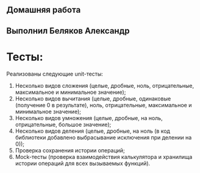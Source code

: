 ## Домашняя работа
## Выполнил Беляков Александр

# Тесты:
Реализованы следующие unit-тесты:
1. Несколько видов сложения (целые, дробные, ноль, отрицательные, максимальное и минимальное значение);
2. Несколько видов вычитания (целые, дробные, одинаковые (получение 0 в результате), ноль, отрицательные, максимальное и минимальное значение);
3. Несколько видов умножения (целые, дробные, на ноль, отрицательные, большое значение);
4. Несколько видов деления (целые, дробные, на ноль (в код библиотеки добавлено выбрасывание исключения при делении на 0));
5. Проверка сохранения истории операций;
6. Mock-тесты (проверка взаимодействия калькулятора и хранилища истории операций для всех вызываемых функций).
